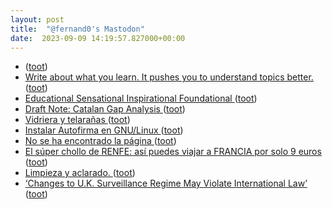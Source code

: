 ```yaml
---
layout: post
title:  "@fernand0's Mastodon"
date:  2023-09-09 14:19:57.827000+00:00
---
```

*  [ ](https://social.aguilera.soy/users/jorge) ([toot](https://mastodon.social/@fernand0/111035626148646585))
*  [Write about what you learn. It pushes you to understand topics better. ](https://addyosmani.com/blog/write-learn) ([toot](https://mastodon.social/@fernand0/111035572160271729))
*  [Educational Sensational Inspirational Foundational ](https://esif.dev) ([toot](https://mastodon.social/@fernand0/111034886816839436))
*  [Draft Note: Catalan Gap Analysis ](https://www.w3.org/news/2023/draft-note-catalan-gap-analysis) ([toot](https://mastodon.social/@fernand0/111034687419810385))
*  [Vidriera y telarañas ](https://www.flickr.com/photos/fernand0/53158543416) ([toot](https://mastodon.social/@fernand0/111034649933280706))
*  [Instalar Autofirma en GNU/Linux ](https://malagaoriginal.blogspot.com/2023/03/instalar-autofirma-en-gnulinux.htm) ([toot](https://mastodon.social/@fernand0/111034536949540281))
*  [No se ha encontrado la página   ](https://www.xataka.com/seguridad/japon-tiene-agencia-ciberseguridad-para-proteger-al-pais-hackearon-se-han-enterado-nueve-meses-tardeign=botoneramobile_AMP) ([toot](https://mastodon.social/@fernand0/111034269473464940))
*  [El súper chollo de RENFE: así puedes viajar a FRANCIA por solo 9 euros ](https://www.cronista.com/espana/actualidad-es/el-super-chollo-de-renfe-asi-puedes-viajar-a-francia-por-solo-9-euros) ([toot](https://mastodon.social/@fernand0/111033978088027212))
*  [Limpieza y aclarado. ](https://avecesunafoto.wordpress.com/2023/09/08/limpieza-y-aclarado) ([toot](https://mastodon.social/@fernand0/111030663955221700))
*  [‘Changes to U.K. Surveillance Regime May Violate International Law’ ](https://daringfireball.net/2023/08/kouvakas_uk_surveillanc) ([toot](https://mastodon.social/@fernand0/111030612162242704))
